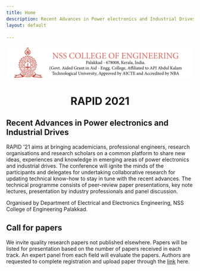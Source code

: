 ```yaml
---
title: Home
description: Recent Advances in Power electronics and Industrial Drives, organised by Department of EEE, NSSCE Palakkad
layout: default

---
```

![](/assests/img/top_logo.png)



<h1 align=center>RAPID 2021</h1>

## Recent Advances in Power electronics and Industrial Drives

RAPID '21 aims at bringing academicians, professional engineers, research organisations and research scholars on a common platform to share new ideas, experiences and knowledge in emerging areas of power electronics and industrial drives. The conference will ignite the minds of the participants and delegates for undertaking collaborative research for updating technical know-how to stay in tune with the recent advances. The technical programme consists of peer-review paper presentations, key note lectures, presentation by industry professionals and panel discussion.

Organised by Department of Electrical and Electronics Engineering, NSS College of Engineering Palakkad.

## Call for papers

We invite quality research papers not published elsewhere. Papers will be listed for presentation based on the number of papers received in each track. An expert panel from each field will evaluate the papers. Authors are requested to complete registration and upload paper through the [link](/call-for-papers) here.


